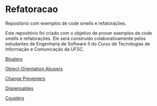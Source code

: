 # Refatoracao
Repositório com exemplos de code smells e refatorações.

Este repositório foi criado com o objetivo de prover exemplos de code smells e refatorações. 
Ele será construído colaborativamente pelos estudantes de Engenharia de Software II do Curso de Tecnologias de Informação e Comunicação da UFSC.

[Bloaters](https://github.com/andreabord/refatoracao/wiki/Bloaters)

[Object-Orientation Abusers](https://github.com/andreabord/refatoracao/wiki/Object%E2%80%90Orientation-Abusers)

[Change Preventers](https://github.com/andreabord/refatoracao/wiki/Change-Preventers)

[Dispensables](https://github.com/andreabord/refatoracao/wiki/Dispensables)

[Couplers](https://github.com/andreabord/refatoracao/wiki/Bloaters)
